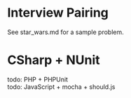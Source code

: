 # Interview Pairing

See star_wars.md for a sample problem.

# CSharp + NUnit

todo: PHP + PHPUnit  
todo: JavaScript + mocha + should.js
